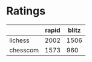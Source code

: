 # Ratings

|          | rapid | blitz |
|----------|-------|-------|
| lichess  | 2002 | 1506 |
| chesscom | 1573 | 960 |
